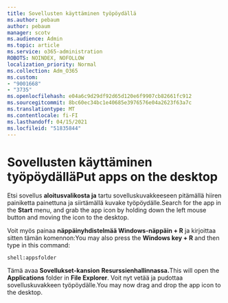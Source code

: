 ```yaml
---
title: Sovellusten käyttäminen työpöydällä
ms.author: pebaum
author: pebaum
manager: scotv
ms.audience: Admin
ms.topic: article
ms.service: o365-administration
ROBOTS: NOINDEX, NOFOLLOW
localization_priority: Normal
ms.collection: Adm_O365
ms.custom:
- "9001668"
- "3735"
ms.openlocfilehash: e04a6c9d29df92d65d120e6f9907cb82661fc912
ms.sourcegitcommit: 8bc60ec34bc1e40685e3976576e04a2623f63a7c
ms.translationtype: MT
ms.contentlocale: fi-FI
ms.lasthandoff: 04/15/2021
ms.locfileid: "51835844"
---
```

# <a name="put-apps-on-the-desktop"></a><span data-ttu-id="2a8fd-102">Sovellusten käyttäminen työpöydällä</span><span class="sxs-lookup"><span data-stu-id="2a8fd-102">Put apps on the desktop</span></span>

<span data-ttu-id="2a8fd-103">Etsi sovellus **aloitusvalikosta ja** tartu sovelluskuvakkeeseen pitämällä hiiren painiketta painettuna ja siirtämällä kuvake työpöydälle.</span><span class="sxs-lookup"><span data-stu-id="2a8fd-103">Search for the app in the **Start** menu, and grab the app icon by holding down the left mouse button and moving the icon to the desktop.</span></span>

<span data-ttu-id="2a8fd-104">Voit myös painaa **näppäinyhdistelmää Windows-näppäin + R** ja kirjoittaa sitten tämän komennon:</span><span class="sxs-lookup"><span data-stu-id="2a8fd-104">You may also press the **Windows key + R** and then type in this command:</span></span>

`shell:appsfolder`

<span data-ttu-id="2a8fd-105">Tämä avaa **Sovellukset-kansion** **Resurssienhallinnassa.**</span><span class="sxs-lookup"><span data-stu-id="2a8fd-105">This will open the **Applications** folder in **File Explorer**.</span></span> <span data-ttu-id="2a8fd-106">Voit nyt vetää ja pudottaa sovelluskuvakkeen työpöydälle.</span><span class="sxs-lookup"><span data-stu-id="2a8fd-106">You may now drag and drop the app icon to the desktop.</span></span>
